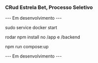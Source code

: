 ### CRud Estrela Bet, Processo Seletivo

--- Em desenvolvimento ---

sudo service docker start

rodar npm install no /app e /backend

npm run compose:up

--- Em desenvolvimento ---
